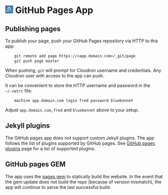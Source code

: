 # <img src="../img/githubpages-logo.png" width="25px"> GitHub Pages App

## Publishing pages

To publish your page, push your GitHub Pages repository via HTTP to this
app:

```
    git remote add page https://<app.domain.com>/_git/page
    git push page master
```

When pushing, `git` will prompt for Cloudron username and credentials. Any
Cloudron user with access to the app can push.

It can be convenient to store the HTTP username and password in the `~/.netrc`
file:

```
    machine app.domain.com login fred password bluebonnet
```

Adjust `app.domain.com`, `fred` and `bluebonnet` above to your setup.

## Jekyll plugins

The GitHub pages app does not support custom Jekyll plugins. The app follows
the list of plugins supported by GitHub pages. See
[GitHub pages plugins](https://pages.github.com/versions/) page for a list of
supported plugins.

## GitHub pages GEM

The app uses the [pages gem](https://github.com/github/pages-gem) to statically
build the website. In the event that the gem update does not build the repo (because
of version mismatch), the app will continue to serve the last successful build.

